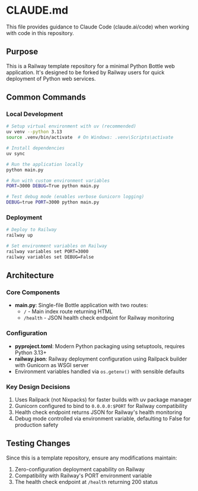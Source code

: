 # CLAUDE.md

This file provides guidance to Claude Code (claude.ai/code) when working with code in this repository.

## Purpose

This is a Railway template repository for a minimal Python Bottle web application. It's designed to be forked by Railway users for quick deployment of Python web services.

## Common Commands

### Local Development
```bash
# Setup virtual environment with uv (recommended)
uv venv --python 3.13
source .venv/bin/activate  # On Windows: .venv\Scripts\activate

# Install dependencies
uv sync

# Run the application locally
python main.py

# Run with custom environment variables
PORT=3000 DEBUG=True python main.py

# Test debug mode (enables verbose Gunicorn logging)
DEBUG=true PORT=3000 python main.py
```

### Deployment
```bash
# Deploy to Railway
railway up

# Set environment variables on Railway
railway variables set PORT=3000
railway variables set DEBUG=False
```

## Architecture

### Core Components
- **main.py**: Single-file Bottle application with two routes:
  - `/` - Main index route returning HTML
  - `/health` - JSON health check endpoint for Railway monitoring
  
### Configuration
- **pyproject.toml**: Modern Python packaging using setuptools, requires Python 3.13+
- **railway.json**: Railway deployment configuration using Railpack builder with Gunicorn as WSGI server
- Environment variables handled via `os.getenv()` with sensible defaults

### Key Design Decisions
1. Uses Railpack (not Nixpacks) for faster builds with uv package manager
2. Gunicorn configured to bind to `0.0.0.0:$PORT` for Railway compatibility
3. Health check endpoint returns JSON for Railway's health monitoring
4. Debug mode controlled via environment variable, defaulting to False for production safety

## Testing Changes

Since this is a template repository, ensure any modifications maintain:
1. Zero-configuration deployment capability on Railway
2. Compatibility with Railway's PORT environment variable
3. The health check endpoint at `/health` returning 200 status